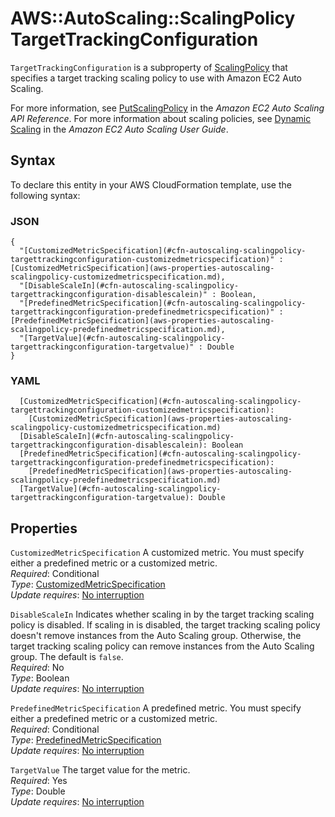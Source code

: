 # AWS::AutoScaling::ScalingPolicy TargetTrackingConfiguration<a name="aws-properties-autoscaling-scalingpolicy-targettrackingconfiguration"></a>

 `TargetTrackingConfiguration` is a subproperty of [ScalingPolicy](https://docs.aws.amazon.com/AWSCloudFormation/latest/UserGuide/aws-properties-as-policy.html) that specifies a target tracking scaling policy to use with Amazon EC2 Auto Scaling\. 

For more information, see [PutScalingPolicy](https://docs.aws.amazon.com/autoscaling/ec2/APIReference/API_PutScalingPolicy.html) in the *Amazon EC2 Auto Scaling API Reference*\. For more information about scaling policies, see [Dynamic Scaling](https://docs.aws.amazon.com/autoscaling/ec2/userguide/as-scale-based-on-demand.html) in the *Amazon EC2 Auto Scaling User Guide*\. 

## Syntax<a name="aws-properties-autoscaling-scalingpolicy-targettrackingconfiguration-syntax"></a>

To declare this entity in your AWS CloudFormation template, use the following syntax:

### JSON<a name="aws-properties-autoscaling-scalingpolicy-targettrackingconfiguration-syntax.json"></a>

```
{
  "[CustomizedMetricSpecification](#cfn-autoscaling-scalingpolicy-targettrackingconfiguration-customizedmetricspecification)" : [CustomizedMetricSpecification](aws-properties-autoscaling-scalingpolicy-customizedmetricspecification.md),
  "[DisableScaleIn](#cfn-autoscaling-scalingpolicy-targettrackingconfiguration-disablescalein)" : Boolean,
  "[PredefinedMetricSpecification](#cfn-autoscaling-scalingpolicy-targettrackingconfiguration-predefinedmetricspecification)" : [PredefinedMetricSpecification](aws-properties-autoscaling-scalingpolicy-predefinedmetricspecification.md),
  "[TargetValue](#cfn-autoscaling-scalingpolicy-targettrackingconfiguration-targetvalue)" : Double
}
```

### YAML<a name="aws-properties-autoscaling-scalingpolicy-targettrackingconfiguration-syntax.yaml"></a>

```
  [CustomizedMetricSpecification](#cfn-autoscaling-scalingpolicy-targettrackingconfiguration-customizedmetricspecification): 
    [CustomizedMetricSpecification](aws-properties-autoscaling-scalingpolicy-customizedmetricspecification.md)
  [DisableScaleIn](#cfn-autoscaling-scalingpolicy-targettrackingconfiguration-disablescalein): Boolean
  [PredefinedMetricSpecification](#cfn-autoscaling-scalingpolicy-targettrackingconfiguration-predefinedmetricspecification): 
    [PredefinedMetricSpecification](aws-properties-autoscaling-scalingpolicy-predefinedmetricspecification.md)
  [TargetValue](#cfn-autoscaling-scalingpolicy-targettrackingconfiguration-targetvalue): Double
```

## Properties<a name="aws-properties-autoscaling-scalingpolicy-targettrackingconfiguration-properties"></a>

`CustomizedMetricSpecification`  <a name="cfn-autoscaling-scalingpolicy-targettrackingconfiguration-customizedmetricspecification"></a>
A customized metric\. You must specify either a predefined metric or a customized metric\.  
*Required*: Conditional  
*Type*: [CustomizedMetricSpecification](aws-properties-autoscaling-scalingpolicy-customizedmetricspecification.md)  
*Update requires*: [No interruption](https://docs.aws.amazon.com/AWSCloudFormation/latest/UserGuide/using-cfn-updating-stacks-update-behaviors.html#update-no-interrupt)

`DisableScaleIn`  <a name="cfn-autoscaling-scalingpolicy-targettrackingconfiguration-disablescalein"></a>
Indicates whether scaling in by the target tracking scaling policy is disabled\. If scaling in is disabled, the target tracking scaling policy doesn't remove instances from the Auto Scaling group\. Otherwise, the target tracking scaling policy can remove instances from the Auto Scaling group\. The default is `false`\.  
*Required*: No  
*Type*: Boolean  
*Update requires*: [No interruption](https://docs.aws.amazon.com/AWSCloudFormation/latest/UserGuide/using-cfn-updating-stacks-update-behaviors.html#update-no-interrupt)

`PredefinedMetricSpecification`  <a name="cfn-autoscaling-scalingpolicy-targettrackingconfiguration-predefinedmetricspecification"></a>
A predefined metric\. You must specify either a predefined metric or a customized metric\.  
*Required*: Conditional  
*Type*: [PredefinedMetricSpecification](aws-properties-autoscaling-scalingpolicy-predefinedmetricspecification.md)  
*Update requires*: [No interruption](https://docs.aws.amazon.com/AWSCloudFormation/latest/UserGuide/using-cfn-updating-stacks-update-behaviors.html#update-no-interrupt)

`TargetValue`  <a name="cfn-autoscaling-scalingpolicy-targettrackingconfiguration-targetvalue"></a>
The target value for the metric\.  
*Required*: Yes  
*Type*: Double  
*Update requires*: [No interruption](https://docs.aws.amazon.com/AWSCloudFormation/latest/UserGuide/using-cfn-updating-stacks-update-behaviors.html#update-no-interrupt)
